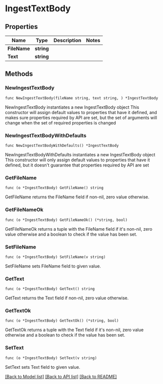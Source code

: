# IngestTextBody

## Properties

Name | Type | Description | Notes
------------ | ------------- | ------------- | -------------
**FileName** | **string** |  | 
**Text** | **string** |  | 

## Methods

### NewIngestTextBody

`func NewIngestTextBody(fileName string, text string, ) *IngestTextBody`

NewIngestTextBody instantiates a new IngestTextBody object
This constructor will assign default values to properties that have it defined,
and makes sure properties required by API are set, but the set of arguments
will change when the set of required properties is changed

### NewIngestTextBodyWithDefaults

`func NewIngestTextBodyWithDefaults() *IngestTextBody`

NewIngestTextBodyWithDefaults instantiates a new IngestTextBody object
This constructor will only assign default values to properties that have it defined,
but it doesn't guarantee that properties required by API are set

### GetFileName

`func (o *IngestTextBody) GetFileName() string`

GetFileName returns the FileName field if non-nil, zero value otherwise.

### GetFileNameOk

`func (o *IngestTextBody) GetFileNameOk() (*string, bool)`

GetFileNameOk returns a tuple with the FileName field if it's non-nil, zero value otherwise
and a boolean to check if the value has been set.

### SetFileName

`func (o *IngestTextBody) SetFileName(v string)`

SetFileName sets FileName field to given value.


### GetText

`func (o *IngestTextBody) GetText() string`

GetText returns the Text field if non-nil, zero value otherwise.

### GetTextOk

`func (o *IngestTextBody) GetTextOk() (*string, bool)`

GetTextOk returns a tuple with the Text field if it's non-nil, zero value otherwise
and a boolean to check if the value has been set.

### SetText

`func (o *IngestTextBody) SetText(v string)`

SetText sets Text field to given value.



[[Back to Model list]](../README.md#documentation-for-models) [[Back to API list]](../README.md#documentation-for-api-endpoints) [[Back to README]](../README.md)



